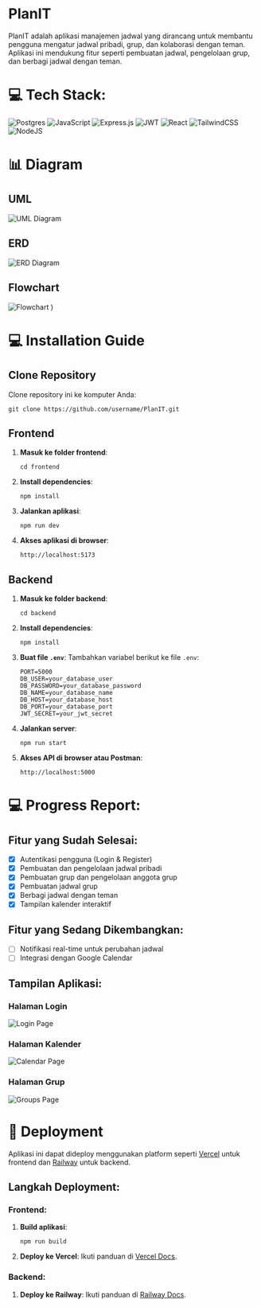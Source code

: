 # PlanIT

PlanIT adalah aplikasi manajemen jadwal yang dirancang untuk membantu pengguna mengatur jadwal pribadi, grup, dan kolaborasi dengan teman. Aplikasi ini mendukung fitur seperti pembuatan jadwal, pengelolaan grup, dan berbagi jadwal dengan teman.

# 💻 Tech Stack:

![Postgres](https://img.shields.io/badge/postgres-%23316192.svg?style=for-the-badge&logo=postgresql&logoColor=white) 
![JavaScript](https://img.shields.io/badge/javascript-%23323330.svg?style=for-the-badge&logo=javascript&logoColor=%23F7DF1E) 
![Express.js](https://img.shields.io/badge/express.js-%23404d59.svg?style=for-the-badge&logo=express&logoColor=%2361DAFB) 
![JWT](https://img.shields.io/badge/JWT-black?style=for-the-badge&logo=JSON%20web%20tokens) 
![React](https://img.shields.io/badge/react-%2320232a.svg?style=for-the-badge&logo=react&logoColor=%2361DAFB) 
![TailwindCSS](https://img.shields.io/badge/tailwindcss-%2338B2AC.svg?style=for-the-badge&logo=tailwind-css&logoColor=white) 
![NodeJS](https://img.shields.io/badge/node.js-6DA55F?style=for-the-badge&logo=node.js&logoColor=white)

# :bar_chart: Diagram

## UML
![UML Diagram](https://i.imgur.com/bz2i5z1.png)

## ERD
![ERD Diagram](https://github.com/user-attachments/assets/b8d0fed8-8767-4439-a785-2f6e07662f2e)

## Flowchart
![Flowchart](https://via.placeholder.com/800x400?text=Flowchart)
)

# :computer: Installation Guide

## Clone Repository

Clone repository ini ke komputer Anda:

```
git clone https://github.com/username/PlanIT.git
```

## Frontend

1. **Masuk ke folder frontend**:
   ```
   cd frontend
   ```

2. **Install dependencies**:
   ```
   npm install
   ```

3. **Jalankan aplikasi**:
   ```
   npm run dev
   ```

4. **Akses aplikasi di browser**:
   ```
   http://localhost:5173
   ```

## Backend

1. **Masuk ke folder backend**:
   ```
   cd backend
   ```

2. **Install dependencies**:
   ```
   npm install
   ```

3. **Buat file `.env`**:
   Tambahkan variabel berikut ke file `.env`:
   ```
   PORT=5000
   DB_USER=your_database_user
   DB_PASSWORD=your_database_password
   DB_NAME=your_database_name
   DB_HOST=your_database_host
   DB_PORT=your_database_port
   JWT_SECRET=your_jwt_secret
   ```

4. **Jalankan server**:
   ```
   npm run start
   ```

5. **Akses API di browser atau Postman**:
   ```
   http://localhost:5000
   ```

# 💻 Progress Report:

## Fitur yang Sudah Selesai:
- [x] Autentikasi pengguna (Login & Register)
- [x] Pembuatan dan pengelolaan jadwal pribadi
- [x] Pembuatan grup dan pengelolaan anggota grup
- [x] Pembuatan jadwal grup
- [x] Berbagi jadwal dengan teman
- [x] Tampilan kalender interaktif

## Fitur yang Sedang Dikembangkan:
- [ ] Notifikasi real-time untuk perubahan jadwal
- [ ] Integrasi dengan Google Calendar

## Tampilan Aplikasi:
### Halaman Login
![Login Page](https://via.placeholder.com/800x400?text=Login+Page)

### Halaman Kalender
![Calendar Page](https://via.placeholder.com/800x400?text=Calendar+Page)

### Halaman Grup
![Groups Page](https://via.placeholder.com/800x400?text=Groups+Page)

# :rocket: Deployment

Aplikasi ini dapat dideploy menggunakan platform seperti [Vercel](https://vercel.com/) untuk frontend dan [Railway](https://railway.app/) untuk backend.

## Langkah Deployment:

### Frontend:
1. **Build aplikasi**:
   ```
   npm run build
   ```

2. **Deploy ke Vercel**:
   Ikuti panduan di [Vercel Docs](https://vercel.com/docs).

### Backend:
1. **Deploy ke Railway**:
   Ikuti panduan di [Railway Docs](https://docs.railway.app/).

